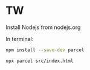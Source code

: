 # TW
Install Nodejs from nodejs.org

In terminal:
```bash
npm install --save-dev parcel
```
```bash
npx parcel src/index.html
```
